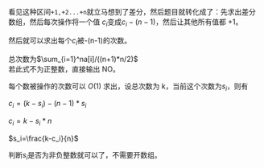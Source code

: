 看见这种区间$\texttt{+1,+2...+n}$就立马想到了差分，然后题目就转化成了：先求出差分数组，然后每次操作将一个值 $c_i$变成$c_i-(n-1)$，然后让其他所有值都 +1。

然后就可以求出每个$c_i$被-(n-1)的次数。

总次数为$\sum_{i=1}^na[i]/((n+1)*n/2)$  
若此式不为正整数，直接输出 NO。

每个数被操作的次数可以 $O(1)$ 求出，设总次数为 k，当前这个次数为$s_i$，则有

$c_i=(k-s_i)-(n-1)*s_i$

$c_i=k-s_i*n$

$s_i=\frac{k-c_i}{n}$

判断$s_i$是否为非负整数就可以了，不需要开数组。